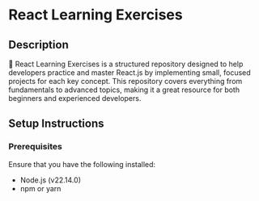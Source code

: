 # React Learning Exercises

## Description

🚀 React Learning Exercises is a structured repository designed to help developers practice and master React.js by implementing small, focused projects for each key concept. This repository covers everything from fundamentals to advanced topics, making it a great resource for both beginners and experienced developers.

## Setup Instructions

### Prerequisites

Ensure that you have the following installed:

- Node.js (v22.14.0)
- npm or yarn
